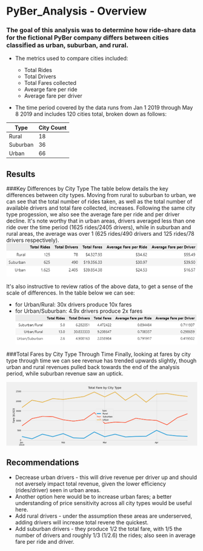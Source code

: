 # PyBer_Analysis - Overview

### The goal of this analysis was to determine how ride-share data for the fictional PyBer company differs between cities classified as urban, suburban, and rural.

- The metrics used to compare cities included:
    - Total Rides
    - Total Drivers
    - Total Fares collected
    - Avearge fare per ride
    - Average fare per driver

- The time period covered by the data runs from Jan 1 2019 through May 8 2019 and includes 120 cities total, broken down as follows:

|Type|City Count|
|----|----|
|Rural|18|
|Suburban|36|
|Urban|66|


## Results

###Key Differences by City Type
The table below details the key differences between city types.
Moving from rural to suburban to urban, we can see that the total number of rides taken, as well as the total number of available drivers and total fare collected, increases.
Following the same city type progession, we also see the average fare per ride and per driver decline.
It's note worthy that in urban areas, drivers averaged less than one ride over the time period (1625 rides/2405 drivers), while in suburban and  rural areas, the average was over 1 (625 rides/490 drivers and 125 rides/78 drivers respectively).
![Ride Share details](Images/Summary_Data.png)

It's also instructive to review ratios of the above data, to get a sense of the scale of differences. In the table below we can see:
- for Urban/Rural: 30x drivers produce 10x fares
- for Urban/Suburban: 4.9x drivers produce 2x fares 
![Ride share detail ratios](Images/Summary_Data_ratios.png)

###Total Fares by City Type Through Time
Finally, looking at fares by city type through time we can see revenue has trended upwards slightly, though urban and rural revenues pulled back towards the end of the analysis period, while suburban revenue saw an uptick.

![Fares by city type through time](analysis/Pyber_fare_summary.png)

## Recommendations

- Decrease urban drivers - this will drive revenue per driver up and should not aversely impact total revenue, given the lower efficiency (rides/driver) seen in urban areas.
- Another option here would be to increase urban fares; a better understanding of price sensitivity across all city types would be useful here.
- Add rural drivers - under the assumption these areas are underserved, adding drivers will increase total revene the quickest.
- Add suburban drivers - they produce 1/2 the total fare, with 1/5 the number of drivers and roughly 1/3 (1/2.6) the rides; also seen in average fare per ride and driver.
